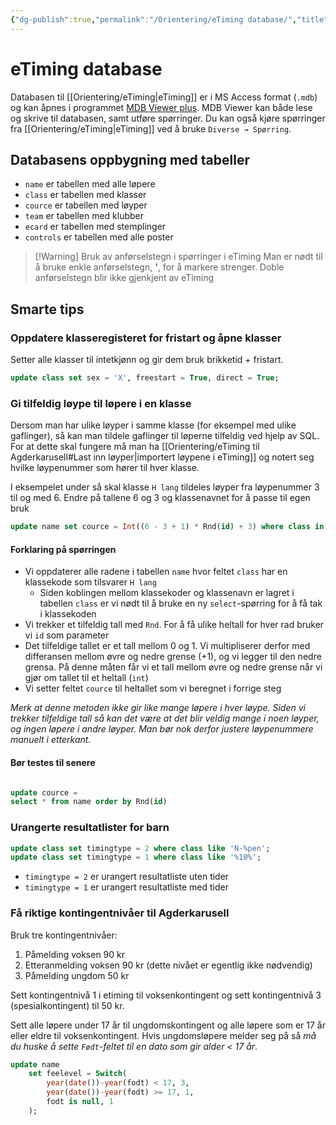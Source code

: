 ```yaml
---
{"dg-publish":true,"permalink":"/Orientering/eTiming database/","title":"eTiming database","tags":["etiming","orientering"]}
---
```



# eTiming database
Databasen til [[Orientering/eTiming\|eTiming]] er i MS Access format (`.mdb`) og kan åpnes i programmet [MDB Viewer plus](http://www.alexnolan.net/software/mdb_viewer_plus.htm). MDB Viewer kan både lese og skrive til databasen, samt utføre spørringer. Du kan også kjøre spørringer fra [[Orientering/eTiming\|eTiming]] ved å bruke `Diverse → Spørring`.

## Databasens oppbygning med tabeller
- `name` er tabellen med alle løpere
- `class` er tabellen med klasser
- `cource` er tabellen med løyper
- `team` er tabellen med klubber
- `ecard` er tabellen med stemplinger
- `controls` er tabellen med alle poster

>[!Warning] Bruk av anførselstegn i spørringer i eTiming
>Man er nødt til å bruke enkle anførselstegn, **'**, for å markere strenger. Doble anførselstegn blir ikke gjenkjent av eTiming

## Smarte tips

### Oppdatere klasseregisteret for fristart og åpne klasser
Setter alle klasser til intetkjønn og gir dem bruk brikketid + fristart.
```sql
update class set sex = 'X', freestart = True, direct = True;
``` 

### Gi tilfeldig løype til løpere i en klasse
Dersom man har ulike løyper i samme klasse (for eksempel med ulike gaflinger), så kan man tildele gaflinger til løperne tilfeldig ved hjelp av SQL. For at dette skal fungere må man ha [[Orientering/eTiming til Agderkarusell#Last inn løyper\|importert løypene i eTiming]] og notert seg hvilke løypenummer som hører til hver klasse.

I eksempelet under så skal klasse `H lang` tildeles løyper fra løypenummer 3 til og med 6. Endre på tallene 6 og 3 og klassenavnet for å passe til egen bruk

```sql
update name set cource = Int((6 - 3 + 1) * Rnd(id) + 3) where class in (select class.code from class where class.class = 'H lang');
```

#### Forklaring på spørringen
- Vi oppdaterer alle radene i tabellen `name` hvor feltet `class` har en klassekode som tilsvarer `H lang`
	- Siden koblingen mellom klassekoder og klassenavn er lagret i tabellen `class` er vi nødt til å bruke en ny `select`-spørring for å få tak i klassekoden
- Vi trekker et tilfeldig tall med `Rnd`. For å få ulike heltall for hver rad bruker vi `id` som parameter
- Det tilfeldige tallet er et tall mellom 0 og 1. Vi multipliserer derfor med differansen mellom øvre og nedre grense (+1), og vi legger til den nedre grensa. På denne måten får vi et tall mellom øvre og nedre grense når vi gjør om tallet til et heltall (`int`)
- Vi setter feltet `cource` til heltallet som vi beregnet i forrige steg

*Merk at denne metoden ikke gir like mange løpere i hver løype. Siden vi trekker tilfeldige tall så kan det være at det blir veldig mange i noen løyper, og ingen løpere i andre løyper. Man bør nok derfor justere løypenummere manuelt i etterkant.*


#### Bør testes til senere
```sql

update cource = 
select * from name order by Rnd(id) 
```


### Urangerte resultatlister for barn
```sql
update class set timingtype = 2 where class like 'N-%pen';
update class set timingtype = 1 where class like '%10%';
```

- `timingtype = 2` er urangert resultatliste uten tider
- `timingtype = 1` er urangert resultatliste med tider

### Få riktige kontingentnivåer til Agderkarusell
Bruk tre kontingentnivåer: 
1. Påmelding voksen 90 kr
2. Etteranmelding voksen 90 kr (dette nivået er egentlig ikke nødvendig)
3. Påmelding ungdom 50 kr

Sett kontingentnivå 1 i etiming til voksenkontingent og sett kontingentnivå 3 (spesialkontingent) til 50 kr.

Sett alle løpere under 17 år til ungdomskontingent og alle løpere som er 17 år eller eldre til voksenkontingent. Hvis ungdomsløpere melder seg på så *må du huske å sette `Født`-feltet til en dato som gir alder < 17 år*.

```sql
update name
	set feelevel = Switch(
		year(date())-year(fodt) < 17, 3,
		year(date())-year(fodt) >= 17, 1,
		fodt is null, 1
	);
```
